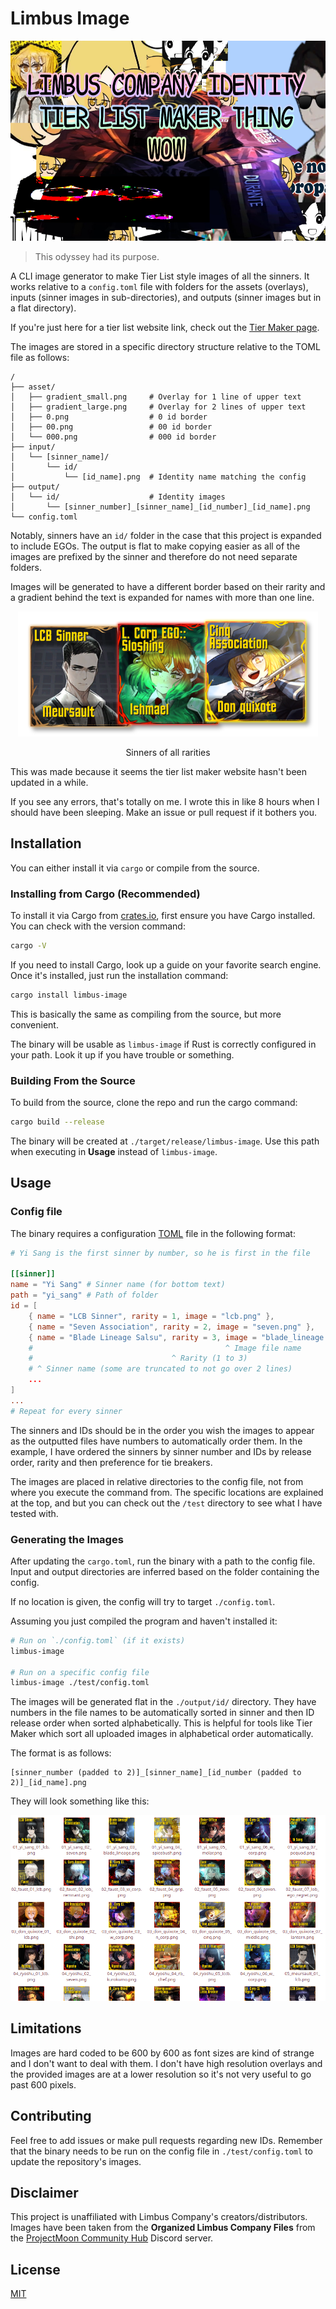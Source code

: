 # Limbus Image

<p align="center">
    <img src="./img/limbus-image-image.png" alt="" height="320" />
</p>

> This odyssey had its purpose.

A CLI image generator to make Tier List style images of all the sinners. It
works relative to a `config.toml` file with folders for the assets (overlays),
inputs (sinner images in sub-directories), and outputs (sinner images but in a
flat directory).

If you're just here for a tier list website link, check out the [Tier Maker page](https://tiermaker.com/create/limbus-company-identities-16617387).

The images are stored in a specific directory structure relative to the TOML
file as follows:

```text
/
├── asset/
│   ├── gradient_small.png     # Overlay for 1 line of upper text
│   ├── gradient_large.png     # Overlay for 2 lines of upper text
│   ├── 0.png                  # 0 id border
│   ├── 00.png                 # 00 id border
│   └── 000.png                # 000 id border
├── input/
│   └── [sinner_name]/
│       └── id/
│           └── [id_name].png  # Identity name matching the config
├── output/
│   └── id/                    # Identity images
│       └── [sinner_number]_[sinner_name]_[id_number]_[id_name].png
└── config.toml
```

Notably, sinners have an `id/` folder in the case that this project is expanded
to include EGOs. The output is flat to make copying easier as all of the images
are prefixed by the sinner and therefore do not need separate folders.

Images will be generated to have a different border based on their rarity and a
gradient behind the text is expanded for names with more than one line.

<div align="center">
    <img src="./img/limbus-image-preview-smaller.png" alt="" />
</div>
<p align="center">Sinners of all rarities</p>

This was made because it seems the tier list maker website hasn't been updated
in a while.

If you see any errors, that's totally on me. I wrote this in like 8 hours when I
should have been sleeping. Make an issue or pull request if it bothers you.

## Installation

You can either install it via `cargo` or compile from the source.

### Installing from Cargo (Recommended)

To install it via Cargo from [crates.io](https://crates.io/), first ensure you
have Cargo installed. You can check with the version command:

```bash
cargo -V
```

If you need to install Cargo, look up a guide on your favorite search engine.
Once it's installed, just run the installation command:

```bash
cargo install limbus-image
```

This is basically the same as compiling from the source, but more convenient.

The binary will be usable as `limbus-image` if Rust is correctly configured in
your path. Look it up if you have trouble or something.

### Building From the Source

To build from the source, clone the repo and run the cargo command:

```bash
cargo build --release
```

The binary will be created at `./target/release/limbus-image`. Use this path
when executing in **Usage** instead of `limbus-image`.

## Usage

### Config file

The binary requires a configuration [TOML](https://toml.io/en/) file in the
following format:

```toml
# Yi Sang is the first sinner by number, so he is first in the file

[[sinner]]
name = "Yi Sang" # Sinner name (for bottom text)
path = "yi_sang" # Path of folder
id = [
    { name = "LCB Sinner", rarity = 1, image = "lcb.png" },
    { name = "Seven Association", rarity = 2, image = "seven.png" },
    { name = "Blade Lineage Salsu", rarity = 3, image = "blade_lineage.png" },
    #                                           ^ Image file name
    #                               ^ Rarity (1 to 3)
    # ^ Sinner name (some are truncated to not go over 2 lines)
    ...
]
...
# Repeat for every sinner
```

The sinners and IDs should be in the order you wish the images to appear as the
outputted files have numbers to automatically order them. In the example, I have
ordered the sinners by sinner number and IDs by release order, rarity and then
preference for tie breakers.

The images are placed in relative directories to the config file, not from where
you execute the command from. The specific locations are explained at the top,
and but you can check out the `/test` directory to see what I have tested with.

### Generating the Images

After updating the `cargo.toml`, run the binary with a path to the config file.
Input and output directories are inferred based on the folder containing the
config.

If no location is given, the config will try to target `./config.toml`.

Assuming you just compiled the program and haven't installed it:

```bash
# Run on `./config.toml` (if it exists)
limbus-image

# Run on a specific config file
limbus-image ./test/config.toml
```

The images will be generated flat in the `./output/id/` directory. They have
numbers in the file names to be automatically sorted in sinner and then ID
release order when sorted alphabetically. This is helpful for tools like Tier
Maker which sort all uploaded images in alphabetical order automatically.

The format is as follows:

```text
[sinner_number (padded to 2)]_[sinner_name]_[id_number (padded to 2)]_[id_name].png
```

They will look something like this:

<p align="center">
    <img src="./img/sinner-names-in-explorer.png" alt="sinner images in a file explorer"/>
</p>

## Limitations

Images are hard coded to be 600 by 600 as font sizes are kind of strange and I
don't want to deal with them. I don't have high resolution overlays and the
provided images are at a lower resolution so it's not very useful to go past
600 pixels.

## Contributing

Feel free to add issues or make pull requests regarding new IDs. Remember that
the binary needs to be run on the config file in `./test/config.toml` to update
the repository's images.

## Disclaimer

This project is unaffiliated with Limbus Company's creators/distributors. Images
have been taken from the **Organized Limbus Company Files** from the
[ProjectMoon Community Hub](https://discord.gg/pmooncommunityfanhub) Discord
server.

## License

[MIT](https://choosealicense.com/licenses/mit/)
